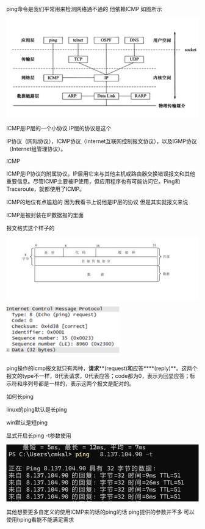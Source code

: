 ping命令是我们平常用来检测网络通不通的  他依赖ICMP  如图所示

![img](./assets/182140052.png)

ICMP是IP层的一个小协议  IP层的协议是这个

IP协议（网际协议），ICMP协议（Internet互联网控制报文协议），以及IGMP协议（Internet组管理协议）。



ICMP 

ICMP是IP协议的附属协议。IP层用它来与其他主机或路由器交换错误报文和其他重要信息。尽管ICMP主要被IP使用，但应用程序也有可能访问它。Ping和Traceroute，就都使用了ICMP。

ICMP的地位有点尴尬的  因为我看书上说他是IP层的协议 但是其实就报文来说   

ICMP是被封装在IP数据报的里面









报文格式这个样子的

![img](./assets/182140059.png)



![img](./assets/182140061.png)

ping操作的icmp报文就只有两种，**请求****(request)**和**应答****(reply)**。这两个报文的type不一样，8代表请求，0代表应答；code都为0，表示为回显应答；标示符和序列号都是一样的，表示这两个报文是配对的。







如何长ping 

linux的ping默认是长ping  

win默认是短ping 

显式开启长ping   -t参数使用

![img](./assets/182140063.png)





其他想要更多自定义的使用ICMP来的话的ping的话  ping提供的参数并不多  可以使用hping看能不能满足需求